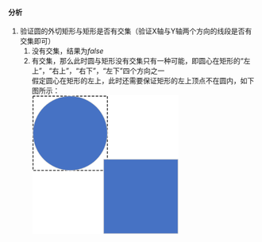#### 分析

1. 验证圆的外切矩形与矩形是否有交集（验证X轴与Y轴两个方向的线段是否有交集即可）
    1. 没有交集，结果为$false$
    2. 有交集，那么此时圆与矩形没有交集只有一种可能，即圆心在矩形的“左上”，“右上”，“右下”，“左下”四个方向之一  
       假定圆心在矩形的左上，此时还需要保证矩形的左上顶点不在圆内，如下图所示：  
       ![](./assets/img/Solution1401.png)

